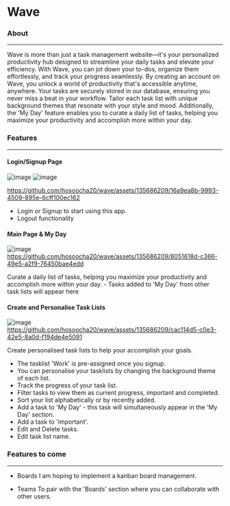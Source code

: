 # Wave

### About
---
Wave is more than just a task management website—it's your personalized productivity hub designed to streamline your daily tasks and elevate your efficiency. With Wave, you can jot down your to-dos, organize them effortlessly, and track your progress seamlessly.
By creating an account on Wave, you unlock a world of productivity that's accessible anytime, anywhere. Your tasks are securely stored in our database, ensuring you never miss a beat in your workflow.
Tailor each task list with unique background themes that resonate with your style and mood. Additionally, the 'My Day' feature enables you to curate a daily list of tasks, helping you maximize your productivity and accomplish more within your day.

### Features
---
#### Login/Signup Page
  ![image](https://github.com/hosoocha20/wave/assets/135686209/983aeae0-7bf9-4a78-83ae-2ba84a0016e8)
  ![image](https://github.com/hosoocha20/wave/assets/135686209/cf422f7c-e262-489f-87fd-bd3fc9139f82)

 https://github.com/hosoocha20/wave/assets/135686209/16a9ea8b-9993-4509-895e-6cff100ec162 
 
  - Login or Signup to start using this app.
  - Logout functionality
  
  
  
#### Main Page & My Day
  ![image](https://github.com/hosoocha20/wave/assets/135686209/a9b607f5-9d15-4207-b38f-8c63fe84ec7d)
  https://github.com/hosoocha20/wave/assets/135686209/8051618d-c366-49e5-a2f9-76450bae4edd

  Curate a daily list of tasks, helping you maximize your productivity and accomplish more within your day.
    - Tasks added to 'My Day' from other task lists will appear here

#### Create and Personalise Task Lists
  ![image](https://github.com/hosoocha20/wave/assets/135686209/76a0c92b-4829-42d2-b085-4e2494a8dbd9)
  https://github.com/hosoocha20/wave/assets/135686209/cac114d5-c0e3-42e5-8a0d-f194de4e5091

  Create personalised task lists to help your accomplish your goals.
  - The tasklist 'Work' is pre-assigned once you signup.
  - You can personalise your tasklists by changing the background theme of each list.
  - Track the progress of your task list.
  - Filter tasks to view them as current progress, important and completed.
  - Sort your list alphabetically or by recently added.
  - Add a task to 'My Day' - this task will simultaneously appear in the 'My Day' section.
  - Add a task to 'important'.
  - Edit and Delete tasks.
  - Edit task list name.

 ### Features to come
 ---
 - Boards
   I am hoping to implement a kanban board management.

- Teams
  To pair with the 'Boards' section where you can collaborate with other users.


